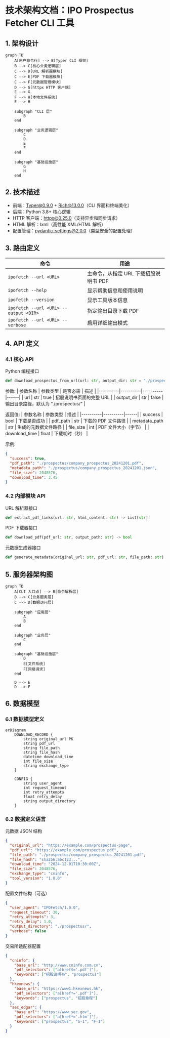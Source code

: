 # 技术架构文档：IPO Prospectus Fetcher CLI 工具

## 1. 架构设计

```mermaid
graph TD
    A[用户命令行] --> B[Typer CLI 框架]
    B --> C[核心业务逻辑层]
    C --> D[URL 解析器模块]
    C --> E[PDF 下载器模块]
    C --> F[元数据管理模块]
    D --> G[httpx HTTP 客户端]
    E --> G
    F --> H[本地文件系统]
    E --> H

    subgraph "CLI 层"
        B
    end

    subgraph "业务逻辑层"
        C
        D
        E
        F
    end

    subgraph "基础设施层"
        G
        H
    end
```

## 2. 技术描述

- 前端：Typer@0.9.0 + Rich@13.0.0（CLI 界面和终端美化）
- 后端：Python 3.8+ 核心逻辑
- HTTP 客户端：httpx@0.25.0（支持异步和同步请求）
- HTML 解析：lxml（高性能 XML/HTML 解析）
- 配置管理：pydantic-settings@2.0.0（类型安全的配置处理）

## 3. 路由定义

| 命令 | 用途 |
|------|------|
| `ipofetch --url <URL>` | 主命令，从指定 URL 下载招股说明书 PDF |
| `ipofetch --help` | 显示帮助信息和使用说明 |
| `ipofetch --version` | 显示工具版本信息 |
| `ipofetch --url <URL> --output <DIR>` | 指定输出目录下载 PDF |
| `ipofetch --url <URL> --verbose` | 启用详细输出模式 |

## 4. API 定义

### 4.1 核心 API

Python 编程接口

```python
def download_prospectus_from_url(url: str, output_dir: str = "./prospectus/") -> Dict[str, Any]
```

参数:
| 参数名称 | 参数类型 | 是否必需 | 描述 |
|----------|----------|----------|------|
| url | str | true | 招股说明书页面的完整 URL |
| output_dir | str | false | 输出目录路径，默认为 "./prospectus/" |

返回值:
| 参数名称 | 参数类型 | 描述 |
|----------|----------|------|
| success | bool | 下载是否成功 |
| pdf_path | str | 下载的 PDF 文件路径 |
| metadata_path | str | 生成的元数据文件路径 |
| file_size | int | PDF 文件大小（字节） |
| download_time | float | 下载耗时（秒） |

示例:
```json
{
  "success": true,
  "pdf_path": "./prospectus/company_prospectus_20241201.pdf",
  "metadata_path": "./prospectus/company_prospectus_20241201.json",
  "file_size": 2048576,
  "download_time": 3.45
}
```

### 4.2 内部模块 API

URL 解析器接口
```python
def extract_pdf_links(url: str, html_content: str) -> List[str]
```

PDF 下载器接口
```python
def download_pdf(pdf_url: str, output_path: str) -> bool
```

元数据生成器接口
```python
def generate_metadata(original_url: str, pdf_url: str, file_path: str) -> Dict[str, Any]
```

## 5. 服务器架构图

```mermaid
graph TD
    A[CLI 入口点] --> B[命令解析层]
    B --> C[业务服务层]
    C --> D[数据访问层]

    subgraph "应用层"
        A
        B
    end

    subgraph "业务层"
        C
    end

    subgraph "基础设施层"
        D
        E[文件系统]
        F[网络请求]
    end

    D --> E
    D --> F
```

## 6. 数据模型

### 6.1 数据模型定义

```mermaid
erDiagram
    DOWNLOAD_RECORD {
        string original_url PK
        string pdf_url
        string file_path
        string file_hash
        datetime download_time
        int file_size
        string exchange_type
    }
    
    CONFIG {
        string user_agent
        int request_timeout
        int retry_attempts
        float retry_delay
        string output_directory
    }
```

### 6.2 数据定义语言

元数据 JSON 结构
```json
{
  "original_url": "https://example.com/prospectus-page",
  "pdf_url": "https://example.com/prospectus.pdf",
  "file_path": "./prospectus/company_prospectus_20241201.pdf",
  "file_hash": "sha256:abc123...",
  "download_time": "2024-12-01T10:30:00Z",
  "file_size": 2048576,
  "exchange_type": "cninfo",
  "tool_version": "1.0.0"
}
```

配置文件结构（可选）
```json
{
  "user_agent": "IPOFetch/1.0.0",
  "request_timeout": 30,
  "retry_attempts": 3,
  "retry_delay": 1.0,
  "output_directory": "./prospectus/",
  "verbose": false
}
```

交易所适配器配置
```json
{
  "cninfo": {
    "base_url": "http://www.cninfo.com.cn",
    "pdf_selectors": ["a[href$='.pdf']"],
    "keywords": ["招股说明书", "prospectus"]
  },
  "hkexnews": {
    "base_url": "https://www1.hkexnews.hk",
    "pdf_selectors": ["a[href*='.pdf']"],
    "keywords": ["prospectus", "招股章程"]
  },
  "sec_edgar": {
    "base_url": "https://www.sec.gov",
    "pdf_selectors": ["a[href*='.htm']"],
    "keywords": ["prospectus", "S-1", "F-1"]
  }
}
```